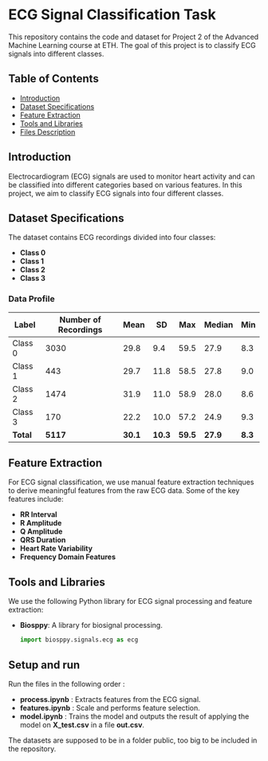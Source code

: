 # ECG Signal Classification Task

This repository contains the code and dataset for Project 2 of the Advanced Machine Learning course at ETH. The goal of this project is to classify ECG signals into different classes.

## Table of Contents
- [Introduction](#introduction)
- [Dataset Specifications](#dataset-specifications)
- [Feature Extraction](#feature-extraction)
- [Tools and Libraries](#tools-and-libraries)
- [Files Description](#files-description)

## Introduction

Electrocardiogram (ECG) signals are used to monitor heart activity and can be classified into different categories based on various features. In this project, we aim to classify ECG signals into four different classes.

## Dataset Specifications

The dataset contains ECG recordings divided into four classes:

- **Class 0**
- **Class 1**
- **Class 2**
- **Class 3**

### Data Profile

| Label   | Number of Recordings | Mean | SD  | Max  | Median | Min  |
|---------|----------------------|------|-----|------|-----|------|
| Class 0 | 3030                 | 29.8            | 9.4  | 59.5| 27.9 | 8.3    |
| Class 1 | 443                  | 29.7            | 11.8 | 58.5| 27.8 | 9.0    |
| Class 2 | 1474                 | 31.9            | 11.0 | 58.9| 28.0 | 8.6    |
| Class 3 | 170                  | 22.2            | 10.0 | 57.2| 24.9 | 9.3    |
| **Total** | **5117**             | **30.1**         | **10.3** | **59.5** | **27.9** | **8.3** |

## Feature Extraction

For ECG signal classification, we use manual feature extraction techniques to derive meaningful features from the raw ECG data. Some of the key features include:

- **RR Interval**
- **R Amplitude**
- **Q Amplitude**
- **QRS Duration**
- **Heart Rate Variability**
- **Frequency Domain Features**

## Tools and Libraries

We use the following Python library for ECG signal processing and feature extraction:

- **Biosppy**: A library for biosignal processing.
  ```python
  import biosppy.signals.ecg as ecg 
  ```

## Setup and run

Run the files in the following order :
- **process.ipynb** : Extracts features from the ECG signal.
- **features.ipynb** : Scale and performs feature selection.
- **model.ipynb** : Trains the model and outputs the result of applying the model on **X_test.csv** in a file **out.csv**.

The datasets are supposed to be in a folder public, too big to be included in the repository.
